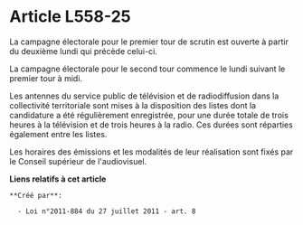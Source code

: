 # Article L558-25

La campagne électorale pour le premier tour de scrutin est ouverte à partir du deuxième lundi qui précède celui-ci. 

La campagne électorale pour le second tour commence le lundi suivant le premier tour à midi. 

Les antennes du service public de télévision et de radiodiffusion dans la collectivité territoriale sont mises à la
disposition des listes dont la candidature a été régulièrement enregistrée, pour une durée totale de trois heures à la
télévision et de trois heures à la radio. Ces durées sont réparties également entre les listes. 

Les horaires des émissions et les modalités de leur réalisation sont fixés par le Conseil supérieur de l'audiovisuel.

**Liens relatifs à cet article**

	**Créé par**:

	  - Loi n°2011-884 du 27 juillet 2011 - art. 8
